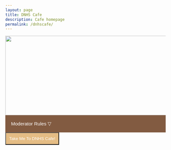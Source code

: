 ```yaml
---
layout: page
title: DNHS Cafe
description: Cafe homepage
permalink: /dnhscafe/
---
```

<div>
<img src="{{site.baseurl}}/navigation/share_and_care/dnhscafe/dnhs_cafe_header.png" width="1200px" height="250px">
</div>
<head>
<meta name="viewport" content="width=device-width, initial-scale=1">
<style>
.collapsible {
  background-color: #825B41;
  color: #ffff;
  cursor: pointer;
  padding: 18px;
  width: 100%;
  border: none;
  text-align: left;
  outline: none;
  font-size: 15px;
}
.active, .collapsible:hover {
  background-color: #825B41;
}
.content {
  padding: 0 18px;
  display: none;
  overflow: hidden;
  background-color: #AB8265;
}
</style>
</head>
<body>
<button type="button" class="collapsible"> Moderator Rules ▽</button>
<div class="content">
  <p>
• Adhere to chatroom topic
  </p>
  <p>
• Be mindful of others in the conversation
  </p>
  <p>
• Do not exploit coffee points
  </p>
  <p>
• No swearing/slurs
  </p>
  <p>
• No harassment
  </p>
  <p>
• No explicit jokes
  </p>
  <p>
• No discrimination against other people
  </p>
</div>
<script>
var coll = document.getElementsByClassName("collapsible");
var i;
for (i = 0; i < coll.length; i++) {
  coll[i].addEventListener("click", function() {
    this.classList.toggle("active");
    var content = this.nextElementSibling;
    if (content.style.display === "block") {
      content.style.display = "none";
    } else {
      content.style.display = "block";
    }
  });
}
</script>
</body>
<div>
<a href="{{site.baseurl}}/dnhscafestore">
<button style="background-color: #e4bc84; color: white; padding: 10px"> Take Me To DNHS Cafe! </button>
</a>
</div>